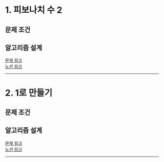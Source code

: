 # 1. 피보나치 수 2
## 문제 조건
## 알고리즘 설계
[문제 링크](https://www.acmicpc.net/problem/2748)  
[노션 링크](https://www.notion.so/2-1a4e378b4c3280e6a622c1d6583df3e6)  

---
# 2. 1로 만들기
## 문제 조건
## 알고리즘 설계
[문제 링크](https://www.acmicpc.net/problem/1463)  
[노션 링크](https://www.notion.so/1-1a4e378b4c32809da30cc642077badb9)  

---
